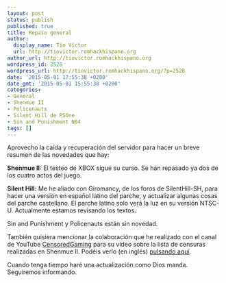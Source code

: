 ```yaml
---
layout: post
status: publish
published: true
title: Repaso general
author:
  display_name: Tío Víctor
  url: http://tiovictor.romhackhispano.org
author_url: http://tiovictor.romhackhispano.org
wordpress_id: 2528
wordpress_url: http://tiovictor.romhackhispano.org/?p=2528
date: '2015-05-01 17:55:38 +0200'
date_gmt: '2015-05-01 15:55:38 +0200'
categories:
- General
- Shenmue II
- Policenauts
- Silent Hill de PSOne
- Sin and Punishment N64
tags: []
---
```

Aprovecho la caída y recuperación del servidor para hacer un breve resumen de las novedades 
que hay:

**Shenmue II:** El testeo de XBOX sigue su curso. Se han repasado ya dos de los cuatro actos 
del juego.

**Silent Hill:** Me he aliado con Giromancy, de los foros de SilentHill-SH, para hacer una 
versión en español latino del parche, y actualizar algunas cosas del parche castellano. El parche 
latino solo verá la luz en su versión NTSC-U. Actualmente estamos revisando los textos.

Sin and Punishment y Policenauts están sin novedad.

También quisiera mencionar la colaboración que he realizado con el canal de YouTube 
[CensoredGaming](https://www.youtube.com/channel/UCFItIX8SIs4zqhJCHpbeV1A/videos) 
para su vídeo sobre la lista de censuras realizadas en Shenmue II. Podéis verlo (en inglés) 
[pulsando aquí](https://www.youtube.com/watch?v=lSa5V0q7JZU).

Cuando tenga tiempo haré una actualización como Dios manda. Seguiremos informando.
